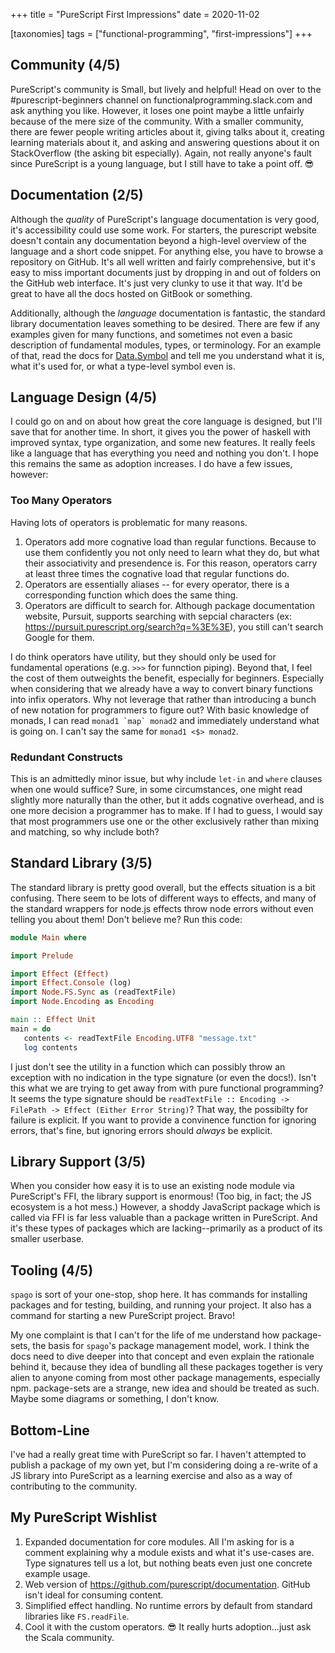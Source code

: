 +++
title = "PureScript First Impressions"
date = 2020-11-02

[taxonomies]
tags = ["functional-programming", "first-impressions"]
+++

## Community (4/5)

PureScript's community is Small, but lively and helpful! Head on over to the #purescript-beginners channel on functionalprogramming.slack.com and ask anything you like. However, it loses one point maybe a little unfairly because of the mere size of the community. With a smaller community, there are fewer people writing articles about it, giving talks about it, creating learning materials about it, and asking and answering questions about it on StackOverflow (the asking bit especially). Again, not really anyone's fault since PureScript is a young language, but I still have to take a point off. 😎

## Documentation (2/5)

Although the _quality_ of PureScript's language documentation is very good, it's accessibility could use some work. For starters, the purescript website doesn't contain any documentation beyond a high-level overview of the language and a short code snippet. For anything else, you have to browse a repository on GitHub. It's all well written and fairly comprehensive, but it's easy to miss important documents just by dropping in and out of folders on the GitHub web interface. It's just very clunky to use it that way. It'd be great to have all the docs hosted on GitBook or something.

Additionally, although the _language_ documentation is fantastic, the standard library documentation leaves something to be desired. There are few if any examples given for many functions, and sometimes not even a basic description of fundamental modules, types, or terminology. For an example of that, read the docs for [Data.Symbol](https://pursuit.purescript.org/packages/purescript-symbols/3.0.0/docs/Data.Symbol) and tell me you understand what it is, what it's used for, or what a type-level symbol even is.

## Language Design (4/5)

I could go on and on about how great the core language is designed, but I'll save that for another time. In short, it gives you the power of haskell with improved syntax, type organization, and some new features. It really feels like a language that has everything you need and nothing you don't. I hope this remains the same as adoption increases. I do have a few issues, however:

### Too Many Operators

Having lots of operators is problematic for many reasons.

1. Operators add more cognative load than regular functions. Because to use them confidently you not only need to learn what they do, but what their associativity and presendence is. For this reason, operators carry at least three times the cognative load that regular functions do.
2. Operators are essentially aliases -- for every operator, there is a corresponding function which does the same thing.
3. Operators are difficult to search for. Although package documentation website, Pursuit, supports searching with sepcial characters (ex: https://pursuit.purescript.org/search?q=%3E%3E), you still can't search Google for them.

I do think operators have utility, but they should only be used for fundamental operations (e.g. `>>>` for funnction piping). Beyond that, I feel the cost of them outweights the benefit, especially for beginners. Especially when considering that we already have a way to convert binary functions into infix operators. Why not leverage that rather than introducing a bunch of new notation for programmers to figure out? With basic knowledge of monads, I can read `` monad1 `map` monad2 `` and immediately understand what is going on. I can't say the same for `monad1 <$> monad2`.

### Redundant Constructs

This is an admittedly minor issue, but why include `let-in` and `where` clauses when one would suffice? Sure, in some circumstances, one might read slightly more naturally than the other, but it adds cognative overhead, and is one more decision a programmer has to make. If I had to guess, I would say that most programmers use one or the other exclusively rather than mixing and matching, so why include both?

## Standard Library (3/5)

The standard library is pretty good overall, but the effects situation is a bit confusing. There seem to be lots of different ways to effects, and many of the standard wrappers for node.js effects throw node errors without even telling you about them! Don't believe me? Run this code:

```purescript
module Main where

import Prelude

import Effect (Effect)
import Effect.Console (log)
import Node.FS.Sync as (readTextFile)
import Node.Encoding as Encoding

main :: Effect Unit
main = do
   contents <- readTextFile Encoding.UTF8 "message.txt"
   log contents
```

I just don't see the utility in a function which can possibly throw an exception with no indication in the type signature (or even the docs!). Isn't this what we are trying to get away from with pure functional programming? It seems the type signature should be `readTextFile :: Encoding -> FilePath -> Effect (Either Error String)`? That way, the possibilty for failure is explicit. If you want to provide a convinence function for ignoring errors, that's fine, but ignoring errors should _always_ be explicit.

## Library Support (3/5)

When you consider how easy it is to use an existing node module via PureScript's FFI, the library support is enormous! (Too big, in fact; the JS ecosystem is a hot mess.) However, a shoddy JavaScript package which is called via FFI is far less valuable than a package written in PureScript. And it's these types of packages which are lacking--primarily as a product of its smaller userbase.

## Tooling (4/5)

`spago` is sort of your one-stop, shop here. It has commands for installing packages and for testing, building, and running your project. It also has a command for starting a new PureScript project. Bravo!

My one complaint is that I can't for the life of me understand how package-sets, the basis for `spago`'s package management model, work. I think the docs need to dive deeper into that concept and even explain the rationale behind it, because they idea of bundling all these packages together is very alien to anyone coming from most other package managements, especially npm. package-sets are a strange, new idea and should be treated as such. Maybe some diagrams or something, I don't know.

## Bottom-Line

I've had a really great time with PureScript so far. I haven't attempted to publish a package of my own yet, but I'm considering doing a re-write of a JS library into PureScript as a learning exercise and also as a way of contributing to the community.

## My PureScript Wishlist

1. Expanded documentation for core modules. All I'm asking for is a comment explaining why a module exists and what it's use-cases are. Type signatures tell us a lot, but nothing beats even just one concrete example usage.
2. Web version of https://github.com/purescript/documentation. GitHub isn't ideal for consuming content.
3. Simplified effect handling. No runtime errors by default from standard libraries like `FS.readFile`.
4. Cool it with the custom operators. 😎 It really hurts adoption...just ask the Scala community.
